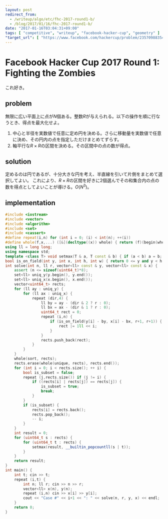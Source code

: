 ```yaml
---
layout: post
redirect_from:
  - /writeup/algo/etc/fhc-2017-round1-b/
  - /blog/2017/01/16/fhc-2017-round1-b/
date: "2017-01-16T03:04:31+09:00"
tags: [ "competitive", "writeup", "facebook-hacker-cup", "geometry" ]
"target_url": [ "https://www.facebook.com/hackercup/problem/235709883547573/" ]
---
```


# Facebook Hacker Cup 2017 Round 1: Fighting the Zombies

これ好き。

## problem

無限に広い平面上に点が$N$個ある。整数$R$が与えられる。以下の操作を順に行なうとき、得点を最大化せよ。

1.  中心と半径を実数値で任意に定め円を決める。さらに移動量を実数値で任意に決め、その円内の点を指定しただけまとめてずらす。
2.  軸平行な$R \times R$の区間を決める。その区間中の点の数が得点。

## solution

定めるのは円であるが、十分大きな円を考え、半直線を引いて片側をまとめて選択してよい。
これにより、$R \times R$の区間を好きに$2$個選んでその和集合内の点の数を得点としてよいことが導ける。$O(N^3)$。

## implementation

``` c++
#include <iostream>
#include <vector>
#include <algorithm>
#include <set>
#include <cassert>
#define repeat(i,n) for (int i = 0; (i) < int(n); ++(i))
#define whole(f,x,...) ([&](decltype((x)) whole) { return (f)(begin(whole), end(whole), ## __VA_ARGS__); })(x)
using ll = long long;
using namespace std;
template <class T> void setmax(T & a, T const & b) { if (a < b) a = b; }
bool is_on_field(int y, int x, int h, int w) { return 0 <= y and y < h and 0 <= x and x < w; }
int solve(int n, ll r, vector<ll> const & y, vector<ll> const & x) {
    assert (n <= sizeof(uint64_t)*8);
    set<ll> uniq_y(y.begin(), y.end());
    set<ll> uniq_x(x.begin(), x.end());
    vector<uint64_t> rects;
    for (ll ay : uniq_y) {
        for (ll ax : uniq_x) {
            repeat (dir,4) {
                ll by = ay - (dir & 2 ? r : 0);
                ll bx = ax - (dir & 1 ? r : 0);
                uint64_t rect = 0;
                repeat (i,n) {
                    if (is_on_field(y[i] - by, x[i] - bx, r+1, r+1)) {
                        rect |= 1ll << i;
                    }
                }
                rects.push_back(rect);
            }
        }
    }
    whole(sort, rects);
    rects.erase(whole(unique, rects), rects.end());
    for (int i = 0; i < rects.size(); ++ i) {
        bool is_subset = false;
        repeat (j,rects.size()) if (j != i) {
            if ((rects[i] | rects[j]) == rects[j]) {
                is_subset = true;
                break;
            }
        }
        if (is_subset) {
            rects[i] = rects.back();
            rects.pop_back();
            -- i;
        }
    }
    int result = 0;
    for (uint64_t s : rects) {
        for (uint64_t t : rects) {
            setmax(result, __builtin_popcountll(s | t));
        }
    }
    return result;
}
int main() {
    int t; cin >> t;
    repeat (i,t) {
        int n; ll r; cin >> n >> r;
        vector<ll> x(n), y(n);
        repeat (i,n) cin >> x[i] >> y[i];
        cout << "Case #" << i+1 << ": " << solve(n, r, y, x) << endl;
    }
    return 0;
}
```
